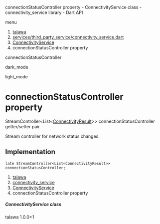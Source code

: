 




connectionStatusController property - ConnectivityService class - connectivity\_service library - Dart API







menu

1. [talawa](../../index.html)
2. [services/third\_party\_service/connectivity\_service.dart](../../services_third_party_service_connectivity_service/services_third_party_service_connectivity_service-library.html)
3. [ConnectivityService](../../services_third_party_service_connectivity_service/ConnectivityService-class.html)
4. connectionStatusController property

connectionStatusController


dark\_mode

light\_mode




# connectionStatusController property


StreamController<List<[ConnectivityResult](https://pub.dev/documentation/connectivity_plus_platform_interface/2.0.1/connectivity_plus_platform_interface/ConnectivityResult.html)>>
connectionStatusController
getter/setter pair

Stream controller for network status changes.


## Implementation

```
late StreamController<List<ConnectivityResult>> connectionStatusController;
```

 


1. [talawa](../../index.html)
2. [connectivity\_service](../../services_third_party_service_connectivity_service/services_third_party_service_connectivity_service-library.html)
3. [ConnectivityService](../../services_third_party_service_connectivity_service/ConnectivityService-class.html)
4. connectionStatusController property

##### ConnectivityService class





talawa
1.0.0+1






